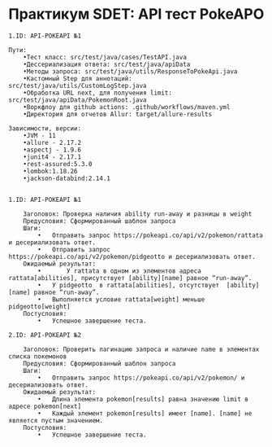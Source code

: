 # Практикум SDET: API тест PokeAPO
    1.ID: API-POKEAPI №1     

    Пути:
        •Тест класс: src/test/java/cases/TestAPI.java
        •Дессериализация ответа: src/test/java/apiData
        •Методы запроса: src/test/java/utils/ResponseToPokeApi.java
        •Кастомный Step для аннотаций: src/test/java/utils/CustomLogStep.java
        •Обработка URL next, для получения limit: src/test/java/apiData/PokemonRoot.java
        •Воркфлоу для github actions: .github/workflows/maven.yml
        •Директория для отчетов Allur: target/allure-results
    
    Зависимости, версии:
        •JVM - 11
        •allure - 2.17.2
        •aspectj - 1.9.6
        •junit4 - 2.17.1
        •rest-assured:5.3.0
        •lombok:1.18.26
        •jackson-databind:2.14.1
    
    
    1.ID: API-POKEAPI №1   
    
        Заголовок: Проверка наличия ability run-away и разницы в weight
        Предусловия: Сформированный шаблон запроса
        Шаги:
            •	Отправить запрос https://pokeapi.co/api/v2/pokemon/rattata и десериализовать ответ.
            •	Отправить запрос https://pokeapi.co/api/v2/pokemon/pidgeotto и десериализовать ответ.
        Ожидаемый результат:
            •       У rattata в одном из элементов адреса rattata[abilities], присутствует [ability][name] равное “run-away”.
            •	У pidgeotto  в rattata[abilities], отсутствует  [ability][name] равное “run-away”.
            •	Выполняется условие rattata[weight] меньше pidgeotto[weight]
        Постусловия:
            •	Успешное завершение теста.

    2.ID: API-POKEAPI №2

        Заголовок: Проверить пагинацию запроса и наличие name в элементах списка покемонов
        Предусловия: Сформированный шаблон запроса
        Шаги:
            •	Отправить запрос https://pokeapi.co/api/v2/pokemon/ и десериализовать ответ.
        Ожидаемый результат:
            •	Длина элемента pokemon[results] равна значению limit в адресе pokemon[next]
            •	Каждый элемент pokemon[results] имеет [name]. [name] не является пустым значением.
        Постусловия:
            •	Успешное завершение теста.



